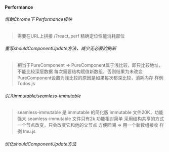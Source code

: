 #### Performance

###### 借助Chrome下 Performance板块

> 需要在URL上拼接 /?react_perf
> 精确定位性能消耗部位

###### 重写shouldComponentUpdate方法，减少无必要的刷新
> 相当于PureComponent => PureComponent属于浅比较，即只比较地址，不能比较深层数据
> 每次需要结构赋值新数组，否则结果为未改变
> PureComponent设置为浅比较的原因是如果每次都深比较，消耗内存
> 样例 Todos.js

###### 引入immutable/seamless-immutable
> seamless-immutable 是 immutable 的简化版
> immutable 文件20K，功能强大
> seamless-immutable 文件只有2k 功能相对简单
> 采用结构共享的方式
> 一个节点改变，只会改变它和他的父节点
> 方便回溯 => 用一个新数组接收
> 样例 Imu.js

###### 优化shouldComponentUpdate方法

